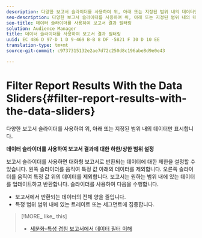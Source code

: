 ```yaml
---
description: 다양한 보고서 슬라이더를 사용하여 위, 아래 또는 지정된 범위 내의 데이터만 표시합니다.
seo-description: 다양한 보고서 슬라이더를 사용하여 위, 아래 또는 지정된 범위 내의 데이터만 표시합니다.
seo-title: 데이터 슬라이더를 사용하여 보고서 결과 필터링
solution: Audience Manager
title: 데이터 슬라이더를 사용하여 보고서 결과 필터링
uuid: EC 486 D 97-D 1 D 9-469 B-B 8 DF -5821 F 30 D 10 EE
translation-type: tm+mt
source-git-commit: c9737315132e2ae7d72c250d8c196abe8d9e0e43

---
```



# Filter Report Results With the Data Sliders{#filter-report-results-with-the-data-sliders}

다양한 보고서 슬라이더를 사용하여 위, 아래 또는 지정된 범위 내의 데이터만 표시합니다.

<!-- 

c_reach_slider.xml

 -->

**데이터 슬라이더를 사용하여 보고서 결과에 대한 하한/상한 범위 설정**

보고서 슬라이더를 사용하면 대화형 보고서로 반환되는 데이터에 대한 제한을 설정할 수 있습니다. 왼쪽 슬라이더를 움직여 특정 값 아래의 데이터를 제외합니다. 오른쪽 슬라이더를 움직여 특정 값 위의 데이터를 제외합니다. 보고서는 원하는 범위 내에 있는 데이터를 업데이트하고 반환합니다. 슬라이더를 사용하여 다음을 수행합니다.

* 보고서에서 반환되는 데이터의 전체 양을 줄입니다.
* 특정 범위 범위 내에 있는 트레이트 또는 세그먼트에 집중합니다.

>[!MORE_ like_ this]
>
>* [세분화-특성 겹침 보고서에서 데이터 필터 이해](../../reporting/dynamic-reports/segment-trait-overlap-report.md#data-filters-s2t-report)

